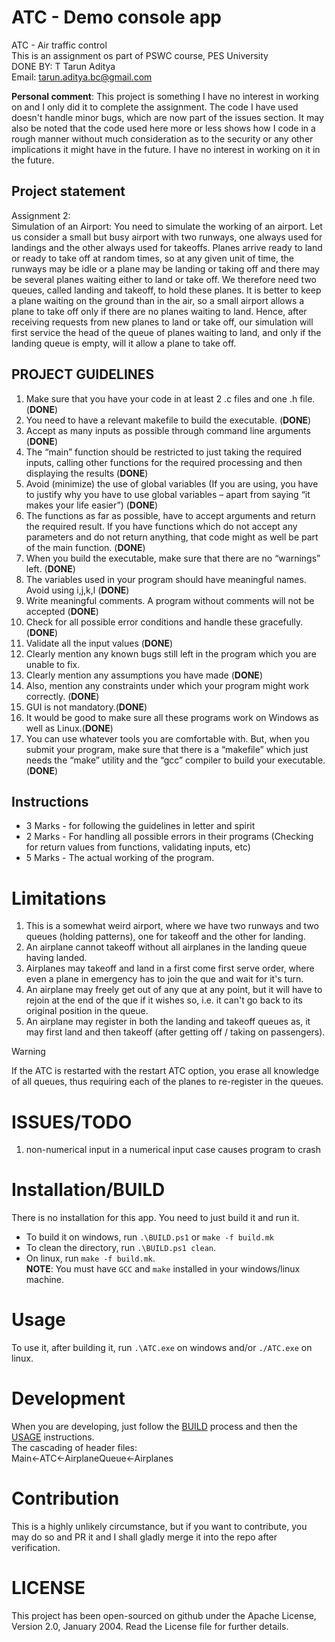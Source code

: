 # ATC - Demo console app
ATC - Air traffic control  
This is an assignment os part of PSWC course, PES University  
DONE BY: T Tarun Aditya  
Email: tarun.aditya.bc@gmail.com  

**Personal comment**: This project is something I have no interest in working on and I only did it to complete the assignment. The code I have used doesn't handle minor bugs, which are now part of the issues section. It may also be noted that the code used here more or less shows how I code in a rough manner without much consideration as to the security or any other implications it might have in the future. I have no interest in working on it in the future.

## Project statement
Assignment 2:  
Simulation of an Airport: You need to simulate the working of an airport. Let us consider a small but busy airport with two runways, one always used for landings and the other always used for takeoffs. Planes arrive ready to land or ready to take off at random times, so at any given unit of time, the runways may be idle or a plane may be landing or taking off and there may be several planes waiting either to land or take off. We therefore need two queues, called landing and takeoff, to hold these planes. It is better to keep a plane waiting on the ground than in the air, so a small airport allows a plane to take off only if there are no planes waiting to land. Hence, after receiving requests from new planes to land or take off, our simulation will first service the head of the queue of planes waiting to land, and only if the landing queue is empty, will it allow a plane to take off.

## PROJECT GUIDELINES
1. Make sure that you have your code in at least 2 .c files and one .h file. (**DONE**)
2. You need to have a relevant makefile to build the executable. (**DONE**)
3. Accept as many inputs as possible through command line arguments (**DONE**)
4. The “main” function should be restricted to just taking the required inputs, calling other functions for the required processing and then displaying the results (**DONE**)
5. Avoid (minimize) the use of global variables (If you are using, you have to justify why you have to use global variables – apart from saying “it makes your life easier”) (**DONE**)
6. The functions as far as possible, have to accept arguments and return the required result. If you have functions which do not accept any parameters and do not return anything, that code might as well be part of the main function. (**DONE**)
7. When you build the executable, make sure that there are no “warnings” left. (**DONE**)
8. The variables used in your program should have meaningful names. Avoid using i,j,k,l (**DONE**)
9. Write meaningful comments. A program without comments will not be accepted (**DONE**)
10. Check for all possible error conditions and handle these gracefully. (**DONE**)
11. Validate all the input values (**DONE**)
12. Clearly mention any known bugs still left in the program which you are unable to fix.
13. Clearly mention any assumptions you have made (**DONE**)
14. Also, mention any constraints under which your program might work correctly. (**DONE**)
15. GUI is not mandatory.(**DONE**)
16. It would be good to make sure all these programs work on Windows as well as Linux.(**DONE**)
17.  You can use whatever tools you are comfortable with. But, when you submit your program, make sure that there is a “makefile” which just needs the “make” utility and the “gcc” compiler to build your executable.(**DONE**)

## Instructions
- 3 Marks - for following the guidelines in letter and spirit
- 2 Marks - For handling all possible errors in their programs (Checking for return values from functions, validating inputs, etc)
- 5 Marks - The actual working of the program.

# Limitations
1. This is a somewhat weird airport, where we have two runways and two queues (holding patterns), one for takeoff and the other for landing.
2. An airplane cannot takeoff without all airplanes in the landing queue having landed.
3. Airplanes may takeoff and land in a first come first serve order, where even a plane in emergency has to join the que and wait for it's turn.
4. An airplane may freely get out of any que at any point, but it will have to rejoin at the end of the que if it wishes so, i.e. it can't go back to its original position in the queue.
5. An airplane may register in both the landing and takeoff queues as, it may first land and then takeoff (after getting off / taking on passengers).

> [!WARNING]
> If the ATC is restarted with the restart ATC option, you erase all knowledge of all queues, thus requiring each of the planes to re-register in the queues.

# ISSUES/TODO
1. non-numerical input in a numerical input case causes program to crash

# Installation/BUILD
There is no installation for this app. You need to just build it and run it.  
- To build it on windows, run `.\BUILD.ps1` or `make -f build.mk`
- To clean the directory, run `.\BUILD.ps1 clean`.
- On linux, run `make -f build.mk`.   
**NOTE**: You must have `GCC` and `make` installed in your windows/linux machine.

# Usage
To use it, after building it, run `.\ATC.exe` on windows and/or `./ATC.exe` on linux.

# Development
When you are developing, just follow the [BUILD]() process and then the [USAGE]() instructions.  
The cascading of header files:  
Main<-ATC<-AirplaneQueue<-Airplanes

# Contribution
This is a highly unlikely circumstance, but if you want to contribute, you may do so and PR it and I shall gladly merge it into the repo after verification.

# LICENSE
This project has been open-sourced on github under the Apache License, Version 2.0, January 2004. Read the License file for further details.